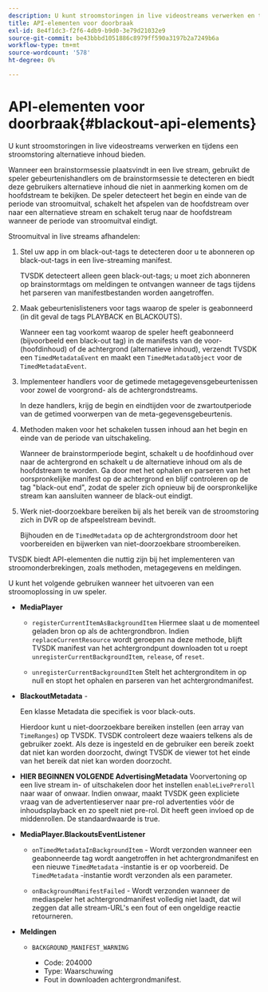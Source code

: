 ```yaml
---
description: U kunt stroomstoringen in live videostreams verwerken en tijdens een stroomstoring alternatieve inhoud bieden.
title: API-elementen voor doorbraak
exl-id: 8e4f1dc3-f2f6-4db9-b9d0-3e79d21032e9
source-git-commit: be43bbbd1051886c8979ff590a3197b2a7249b6a
workflow-type: tm+mt
source-wordcount: '578'
ht-degree: 0%

---
```


# API-elementen voor doorbraak{#blackout-api-elements}

U kunt stroomstoringen in live videostreams verwerken en tijdens een stroomstoring alternatieve inhoud bieden.

Wanneer een brainstormsessie plaatsvindt in een live stream, gebruikt de speler gebeurtenishandlers om de brainstormsessie te detecteren en biedt deze gebruikers alternatieve inhoud die niet in aanmerking komen om de hoofdstream te bekijken. De speler detecteert het begin en einde van de periode van stroomuitval, schakelt het afspelen van de hoofdstream over naar een alternatieve stream en schakelt terug naar de hoofdstream wanneer de periode van stroomuitval eindigt.

Stroomuitval in live streams afhandelen:

1. Stel uw app in om black-out-tags te detecteren door u te abonneren op black-out-tags in een live-streaming manifest.

   TVSDK detecteert alleen geen black-out-tags; u moet zich abonneren op brainstormtags om meldingen te ontvangen wanneer de tags tijdens het parseren van manifestbestanden worden aangetroffen.
1. Maak gebeurtenislisteners voor tags waarop de speler is geabonneerd (in dit geval de tags PLAYBACK en BLACKOUTS).

   Wanneer een tag voorkomt waarop de speler heeft geabonneerd (bijvoorbeeld een black-out tag) in de manifests van de voor- (hoofdinhoud) of de achtergrond (alternatieve inhoud), verzendt TVSDK een `TimedMetadataEvent` en maakt een `TimedMetadataObject` voor de `TimedMetadataEvent`.

1. Implementeer handlers voor de getimede metagegevensgebeurtenissen voor zowel de voorgrond- als de achtergrondstreams.

   In deze handlers, krijg de begin en eindtijden voor de zwartoutperiode van de getimed voorwerpen van de meta-gegevensgebeurtenis.
1. Methoden maken voor het schakelen tussen inhoud aan het begin en einde van de periode van uitschakeling.

   Wanneer de brainstormperiode begint, schakelt u de hoofdinhoud over naar de achtergrond en schakelt u de alternatieve inhoud om als de hoofdstream te worden. Ga door met het ophalen en parseren van het oorspronkelijke manifest op de achtergrond en blijf controleren op de tag &quot;black-out end&quot;, zodat de speler zich opnieuw bij de oorspronkelijke stream kan aansluiten wanneer de black-out eindigt.
1. Werk niet-doorzoekbare bereiken bij als het bereik van de stroomstoring zich in DVR op de afspeelstream bevindt.

   Bijhouden en de `TimedMetadata` op de achtergrondstroom door het voorbereiden en bijwerken van niet-doorzoekbare stroombereiken.

TVSDK biedt API-elementen die nuttig zijn bij het implementeren van stroomonderbrekingen, zoals methoden, metagegevens en meldingen.

U kunt het volgende gebruiken wanneer het uitvoeren van een stroomoplossing in uw speler.

* **MediaPlayer**

   * `registerCurrentItemAsBackgroundItem` Hiermee slaat u de momenteel geladen bron op als de achtergrondbron. Indien `replaceCurrentResource` wordt geroepen na deze methode, blijft TVSDK manifest van het achtergrondpunt downloaden tot u roept `unregisterCurrentBackgroundItem`, `release`, of `reset`.

   * `unregisterCurrentBackgroundItem` Stelt het achtergronditem in op null en stopt het ophalen en parseren van het achtergrondmanifest.

* **BlackoutMetadata** -

   Een klasse Metadata die specifiek is voor black-outs.

   Hierdoor kunt u niet-doorzoekbare bereiken instellen (een array van `TimeRanges`) op TVSDK. TVSDK controleert deze waaiers telkens als de gebruiker zoekt. Als deze is ingesteld en de gebruiker een bereik zoekt dat niet kan worden doorzocht, dwingt TVSDK de viewer tot het einde van het bereik dat niet kan worden doorzocht.

* **HIER BEGINNEN VOLGENDE AdvertisingMetadata** Voorvertoning op een live stream in- of uitschakelen door het instellen `enableLivePreroll` naar waar of onwaar. Indien onwaar, maakt TVSDK geen expliciete vraag van de advertentieserver naar pre-rol advertenties vóór de inhoudsplayback en zo speelt niet pre-rol. Dit heeft geen invloed op de middenrollen. De standaardwaarde is true.

* **MediaPlayer.BlackoutsEventListener**

   * `onTimedMetadataInBackgroundItem` - Wordt verzonden wanneer een geabonneerde tag wordt aangetroffen in het achtergrondmanifest en een nieuwe `TimedMetadata` -instantie is er op voorbereid. De `TimedMetadata` -instantie wordt verzonden als een parameter.

   * `onBackgroundManifestFailed` - Wordt verzonden wanneer de mediaspeler het achtergrondmanifest volledig niet laadt, dat wil zeggen dat alle stream-URL&#39;s een fout of een ongeldige reactie retourneren.

* **Meldingen**

   * `BACKGROUND_MANIFEST_WARNING`

      * Code: 204000
      * Type: Waarschuwing
      * Fout in downloaden achtergrondmanifest.
